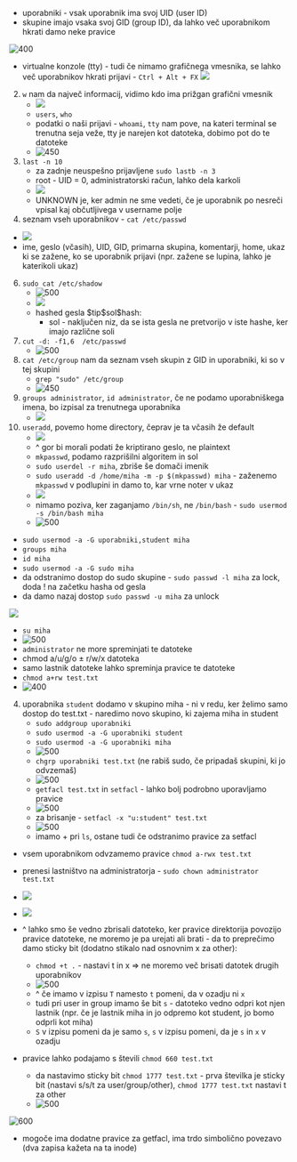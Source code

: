 - uporabniki - vsak uporabnik ima svoj UID (user ID)
- skupine imajo vsaka svoj GID (group ID), da lahko več uporabnikom hkrati damo neke pravice

![400](../../Images/Pasted%20image%2020240314091850.png)

- virtualne konzole (tty) - tudi če nimamo grafičnega vmesnika, se lahko več uporabnikov hkrati prijavi - `Ctrl + Alt + FX`
![](../../Images/Pasted%20image%2020240314092253.png)
2. `w` nam da največ informacij, vidimo kdo ima prižgan grafični vmesnik
	- ![](../../Images/Pasted%20image%2020240314092332.png)
	- `users`, `who`
	- podatki o naši prijavi - `whoami`, `tty` nam pove, na kateri terminal se trenutna seja veže, tty je narejen kot datoteka, dobimo pot do te datoteke
	- ![450](../../Images/Pasted%20image%2020240314092538.png)
4. `last -n 10`
	- za zadnje neuspešno prijavljene `sudo lastb -n 3`
	- root - UID = 0, administratorski račun, lahko dela karkoli
	- ![](../../Images/Pasted%20image%2020240314093434.png)
	- UNKNOWN je, ker admin ne sme vedeti, če je uporabnik po nesreči vpisal kaj občutljivega v username polje 
5. seznam vseh uporabnikov - `cat /etc/passwd`
- ![](../../Images/Pasted%20image%2020240314092738.png)
- ime, geslo (včasih), UID, GID, primarna skupina, komentarji, home, ukaz ki se zažene, ko se uporabnik prijavi (npr. zažene se lupina, lahko je katerikoli ukaz)

6. `sudo cat /etc/shadow`
	- ![500](../../Images/Pasted%20image%2020240314093745.png)
	- ![](../../Images/Pasted%20image%2020240314093806.png)
	- hashed gesla \$tip\$sol\$hash:
		- sol - naključen niz, da se ista gesla ne pretvorijo v iste hashe, ker imajo različne soli
7. `cut -d: -f1,6  /etc/passwd`
	- ![500](../../Images/Pasted%20image%2020240314094331.png)
8. `cat /etc/group` nam da seznam vseh skupin z GID in uporabniki, ki so v tej skupini
	- `grep "sudo" /etc/group`
	- ![450](../../Images/Pasted%20image%2020240314094616.png)
9. `groups administrator`, `id administrator`, če ne podamo uporabniškega imena, bo izpisal za trenutnega uporabnika
	- ![](../../Images/Pasted%20image%2020240314094856.png) 
10. `useradd`, povemo home directory, čeprav je ta včasih že default
	- ![](../../Images/Pasted%20image%2020240314095235.png)
	- ^ gor bi morali podati že kriptirano geslo, ne plaintext
	- `mkpasswd`, podamo razprišilni algoritem in sol
	- `sudo userdel -r miha`, zbriše še domači imenik
	- `sudo useradd -d /home/miha -m -p $(mkpasswd) miha` - zaženemo `mkpasswd` v podlupini in damo to, kar vrne noter v ukaz
	- ![](../../Images/Pasted%20image%2020240314100121.png)
	- nimamo poziva, ker zaganjamo `/bin/sh`, ne `/bin/bash` - `sudo usermod -s /bin/bash miha`
	- ![500](../../Images/Pasted%20image%2020240314100256.png)
- `sudo usermod -a -G uporabniki,student miha`
- `groups miha`
- `id miha`
- `sudo usermod -a -G sudo miha`
- da odstranimo dostop do sudo skupine - `sudo passwd -l miha` za lock, doda ! na začetku hasha od gesla
- da damo nazaj dostop `sudo passwd -u miha` za unlock

![](../../Images/Pasted%20image%2020240314102806.png)
- `su miha`
- ![500](../../Images/Pasted%20image%2020240314103019.png)
- `administrator` ne more spreminjati te datoteke
- chmod a/u/g/o ± r/w/x datoteka
- samo lastnik datoteke lahko spreminja pravice te datoteke
- `chmod a+rw test.txt`
- ![400](../../Images/Pasted%20image%2020240314103409.png)

4. uporabnika `student` dodamo v skupino miha - ni v redu, ker želimo samo dostop do test.txt - naredimo novo skupino, ki zajema miha in student
	- `sudo addgroup uporabniki`
	- `sudo usermod -a -G uporabniki student`
	- `sudo usermod -a -G uporabniki miha`
	- ![500](../../Images/Pasted%20image%2020240314103801.png)
	- `chgrp uporabniki test.txt` (ne rabiš sudo, če pripadaš skupini, ki jo odvzemaš)
	- ![500](../../Images/Pasted%20image%2020240314103932.png)
	- `getfacl test.txt` in `setfacl` - lahko bolj podrobno uporavljamo pravice
	- ![500](../../Images/Pasted%20image%2020240314104048.png)
	- za brisanje - `setfacl -x "u:student" test.txt`
	- ![500](../../Images/Pasted%20image%2020240314104243.png)
	- imamo + pri `ls`, ostane tudi če odstranimo pravice za setfacl

- vsem uporabnikom odvzamemo pravice `chmod a-rwx test.txt`
- prenesi lastništvo na administratorja - `sudo chown administrator test.txt`
- ![](../../Images/Pasted%20image%2020240314104556.png)
- ![](../../Images/Pasted%20image%2020240314104843.png)
- ^ lahko smo še vedno zbrisali datoteko, ker pravice direktorija povozijo pravice datoteke, ne moremo je pa urejati ali brati - da to preprečimo damo sticky bit (dodatno stikalo nad osnovnim x za other):
	- `chmod +t .` - nastavi t in x => ne moremo več brisati datotek drugih uporabnikov
	- ![500](../../Images/Pasted%20image%2020240314105335.png)
	- ^ če imamo v izpisu `T` namesto `t` pomeni, da v ozadju ni `x`
	- tudi pri user in group imamo še bit `s` - datoteko vedno odpri kot njen lastnik (npr. če je lastnik miha in jo odpremo kot student, jo bomo odprli kot miha)
	- `S` v izpisu pomeni da je samo `s`, `s` v izpisu pomeni, da je `s` in `x` v ozadju

- pravice lahko podajamo s števili `chmod 660 test.txt`
	- da nastavimo sticky bit `chmod 1777 test.txt` - prva številka je sticky bit (nastavi s/s/t za user/group/other), `chmod 1777 test.txt` nastavi t za other
	- ![500](../../Images/Pasted%20image%2020240314111108.png)

![600](../../Images/Pasted%20image%2020240314111219.png)
- mogoče ima dodatne pravice za getfacl, ima trdo simbolično povezavo (dva zapisa kažeta na ta inode)